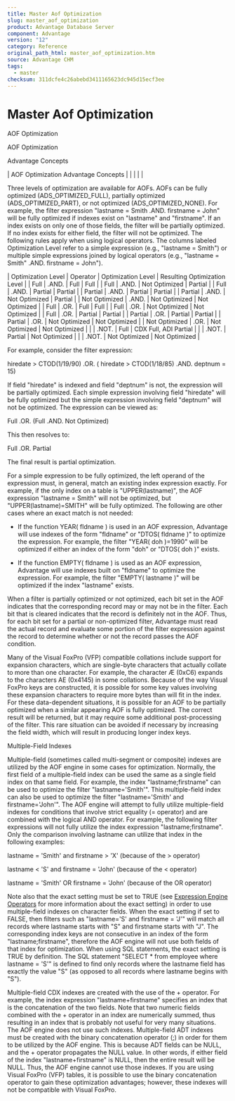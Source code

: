 ```yaml
---
title: Master Aof Optimization
slug: master_aof_optimization
product: Advantage Database Server
component: Advantage
version: "12"
category: Reference
original_path_html: master_aof_optimization.htm
source: Advantage CHM
tags:
  - master
checksum: 311dcfe4c26abebd3411165623dc945d15ecf3ee
---
```


# Master Aof Optimization

AOF Optimization

AOF Optimization

Advantage Concepts

| AOF Optimization  Advantage Concepts |  |  |  |  |

Three levels of optimization are available for AOFs. AOFs can be fully optimized (ADS\_OPTIMIZED\_FULL), partially optimized (ADS\_OPTIMIZED\_PART), or not optimized (ADS\_OPTIMIZED\_NONE). For example, the filter expression "lastname = Smith .AND. firstname = John" will be fully optimized if indexes exist on "lastname" and "firstname". If an index exists on only one of those fields, the filter will be partially optimized. If no index exists for either field, the filter will not be optimized. The following rules apply when using logical operators. The columns labeled Optimization Level refer to a simple expression (e.g., "lastname = Smith") or multiple simple expressions joined by logical operators (e.g., "lastname = Smith" .AND. firstname = John").

| Optimization Level | Operator | Optimization Level | Resulting Optimization Level |
| Full | .AND. | Full | Full |
| Full | .AND. | Not Optimized | Partial |
| Full | .AND. | Partial | Partial |
| Partial | .AND. | Partial | Partial |
| Partial | .AND. | Not Optimized | Partial |
| Not Optimized | .AND. | Not Optimized | Not Optimized |
| Full | .OR. | Full | Full |
| Full | .OR. | Not Optimized | Not Optimized |
| Full | .OR. | Partial | Partial |
| Partial | .OR. | Partial | Partial |
| Partial | .OR. | Not Optimized | Not Optimized |
| Not Optimized | .OR. | Not Optimized | Not Optimized |
|  | .NOT. | Full | CDX Full, ADI Partial |
|  | .NOT. | Partial | Not Optimized |
|  | .NOT. | Not Optimized | Not Optimized |

For example, consider the filter expression:

hiredate > CTOD(1/19/90) .OR. ( hiredate > CTOD(1/18/85) .AND. deptnum = 15)

If field "hiredate" is indexed and field "deptnum" is not, the expression will be partially optimized. Each simple expression involving field "hiredate" will be fully optimized but the simple expression involving field "deptnum" will not be optimized. The expression can be viewed as:

Full .OR. (Full .AND. Not Optimized)

This then resolves to:

Full .OR. Partial

The final result is partial optimization.

For a simple expression to be fully optimized, the left operand of the expression must, in general, match an existing index expression exactly. For example, if the only index on a table is "UPPER(lastname)", the AOF expression "lastname = Smith" will not be optimized, but "UPPER(lastname)=SMITH" will be fully optimized. The following are other cases where an exact match is not needed:

- If the function YEAR( fldname ) is used in an AOF expression, Advantage will use indexes of the form "fldname" or "DTOS( fldname )" to optimize the expression. For example, the filter "YEAR( doh )=1990" will be optimized if either an index of the form "doh" or "DTOS( doh )" exists.

- If the function EMPTY( fldname ) is used as an AOF expression, Advantage will use indexes built on "fldname" to optimize the expression. For example, the filter "EMPTY( lastname )" will be optimized if the index "lastname" exists.

When a filter is partially optimized or not optimized, each bit set in the AOF indicates that the corresponding record may or may not be in the filter. Each bit that is cleared indicates that the record is definitely not in the AOF. Thus, for each bit set for a partial or non-optimized filter, Advantage must read the actual record and evaluate some portion of the filter expression against the record to determine whether or not the record passes the AOF condition.

Many of the Visual FoxPro (VFP) compatible collations include support for expansion characters, which are single-byte characters that actually collate to more than one character. For example, the character Æ (0xC6) expands to the characters AE (0x4145) in some collations. Because of the way Visual FoxPro keys are constructed, it is possible for some key values involving these expansion characters to require more bytes than will fit in the index. For these data-dependent situations, it is possible for an AOF to be partially optimized when a similar appearing AOF is fully optimized. The correct result will be returned, but it may require some additional post-processing of the filter. This rare situation can be avoided if necessary by increasing the field width, which will result in producing longer index keys.

Multiple-Field Indexes

Multiple-field (sometimes called multi-segment or composite) indexes are utilized by the AOF engine in some cases for optimization. Normally, the first field of a multiple-field index can be used the same as a single field index on that same field. For example, the index "lastname;firstname" can be used to optimize the filter "lastname='Smith'". This multiple-field index can also be used to optimize the filter "lastname='Smith' and firstname='John'". The AOF engine will attempt to fully utilize multiple-field indexes for conditions that involve strict equality (= operator) and are combined with the logical AND operator. For example, the following filter expressions will not fully utilize the index expression "lastname;firstname". Only the comparison involving lastname can utilize that index in the following examples:

lastname = 'Smith' and firstname > 'X' (because of the > operator)

lastname < 'S' and firstname = 'John' (because of the < operator)

lastname = 'Smith' OR firstname = 'John' (because of the OR operator)

Note also that the exact setting must be set to TRUE (see [Expression Engine Operators](master_expression_engine_operators.md) for more information about the exact setting) in order to use multiple-field indexes on character fields. When the exact setting if set to FALSE, then filters such as "lastname='S' and firstname = 'J'" will match all records where lastname starts with "S" and firstname starts with "J". The corresponding index keys are not consecutive in an index of the form "lastname;firstname", therefore the AOF engine will not use both fields of that index for optimization. When using SQL statements, the exact setting is TRUE by definition. The SQL statement "SELECT \* from employee where lastname = 'S'" is defined to find only records where the lastname field has exactly the value "S" (as opposed to all records where lastname begins with "S").

Multiple-field CDX indexes are created with the use of the + operator. For example, the index expression "lastname+firstname" specifies an index that is the concatenation of the two fields. Note that two numeric fields combined with the + operator in an index are numerically summed, thus resulting in an index that is probably not useful for very many situations. The AOF engine does not use such indexes. Multiple-field ADT indexes must be created with the binary concatenation operator (;) in order for them to be utilized by the AOF engine. This is because ADT fields can be NULL, and the + operator propagates the NULL value. In other words, if either field of the index "lastname+firstname" is NULL, then the entire result will be NULL. Thus, the AOF engine cannot use those indexes. If you are using Visual FoxPro (VFP) tables, it is possible to use the binary concatenation operator to gain these optimization advantages; however, these indexes will not be compatible with Visual FoxPro.
